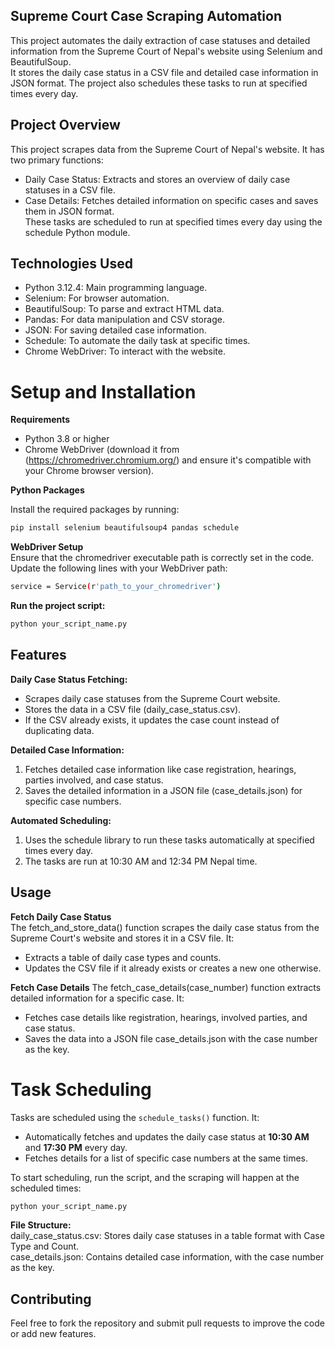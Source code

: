 ## Supreme Court Case Scraping Automation
This project automates the daily extraction of case statuses and detailed information from the Supreme Court of Nepal's website using Selenium and BeautifulSoup.  
It stores the daily case status in a CSV file and detailed case information in JSON format. The project also schedules these tasks to run at specified times every day.

## Project Overview
This project scrapes data from the Supreme Court of Nepal's website. It has two primary functions:  

- Daily Case Status: Extracts and stores an overview of daily case statuses in a CSV file.  
- Case Details: Fetches detailed information on specific cases and saves them in JSON format.  
These tasks are scheduled to run at specified times every day using the schedule Python module.

## Technologies Used
- Python 3.12.4: Main programming language.   
- Selenium: For browser automation.  
- BeautifulSoup: To parse and extract HTML data.  
- Pandas: For data manipulation and CSV storage.  
- JSON: For saving detailed case information.  
- Schedule: To automate the daily task at specific times.  
- Chrome WebDriver: To interact with the website.

# Setup and Installation

**Requirements**

- Python 3.8 or higher
- Chrome WebDriver (download it from (https://chromedriver.chromium.org/) and ensure it's compatible with your Chrome browser version).

**Python Packages**

Install the required packages by running:  

```bash
pip install selenium beautifulsoup4 pandas schedule
```

**WebDriver Setup**  
Ensure that the chromedriver executable path is correctly set in the code. Update the following lines with your WebDriver path:    
```bash
service = Service(r'path_to_your_chromedriver')
```
**Run the project script:**
```bash
python your_script_name.py
```

## Features

**Daily Case Status Fetching:** 
- Scrapes daily case statuses from the Supreme Court website.  
- Stores the data in a CSV file (daily_case_status.csv).  
- If the CSV already exists, it updates the case count instead of duplicating data.
  
**Detailed Case Information:**

1. Fetches detailed case information like case registration, hearings, parties involved, and case status.  
2. Saves the detailed information in a JSON file (case_details.json) for specific case numbers.  
   
**Automated Scheduling:**

1. Uses the schedule library to run these tasks automatically at specified times every day.  
2. The tasks are run at 10:30 AM and 12:34 PM Nepal time.

## Usage

**Fetch Daily Case Status**  
The fetch_and_store_data() function scrapes the daily case status from the Supreme Court's website and stores it in a CSV file. It:    
- Extracts a table of daily case types and counts.    
- Updates the CSV file if it already exists or creates a new one otherwise.  
  
**Fetch Case Details**
The fetch_case_details(case_number) function extracts detailed information for a specific case. It:  
- Fetches case details like registration, hearings, involved parties, and case status.  
- Saves the data into a JSON file case_details.json with the case number as the key.

# Task Scheduling

Tasks are scheduled using the `schedule_tasks()` function. It:

- Automatically fetches and updates the daily case status at **10:30 AM** and **17:30 PM** every day.
- Fetches details for a list of specific case numbers at the same times.

To start scheduling, run the script, and the scraping will happen at the scheduled times:

```bash
python your_script_name.py
```
**File Structure:**  
daily_case_status.csv: Stores daily case statuses in a table format with Case Type and Count.   
case_details.json: Contains detailed case information, with the case number as the key.  

## Contributing
Feel free to fork the repository and submit pull requests to improve the code or add new features.   
